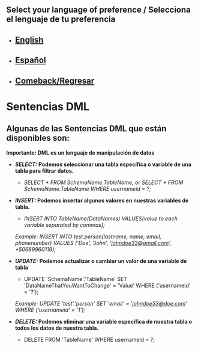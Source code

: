 ## Select your language of preference / Selecciona el lenguaje de tu preferencia

- ## [English](https://github.com/Jbarseg/Learning-Java-JDBC-and-MySQL/blob/master/index/english/README-DML-SENTENCES.en.md)

- ## [Español](https://github.com/Jbarseg/Learning-Java-JDBC-and-MySQL/blob/master/index/espa%C3%B1ol/README-DML-SENTENCES.es.md)

- ## [Comeback/Regresar](https://github.com/Jbarseg/Learning-Java-JDBC-and-MySQL)

# Sentencias DML

## Algunas de las Sentencias DML que están disponibles son:

**Importante: DML es un lenguaje de manipulación de datos**

- **_SELECT:_** **Podemos seleccionar una tabla específica o variable de una tabla para filtrar datos.**

  - *SELECT * FROM SchemaName.TableName; or SELECT * FROM SchemaName.TableName WHERE usernameid = ?;*

- **_INSERT:_** **Podemos insertar algunos valores en nuestras variables de tabla.**

  - *INSERT INTO TableName(DataNames) VALUES(value to each variable separated by commas);*

  *Example: INSERT INTO test.person(lastname, name, email, phonenumber) VALUES ('Doe', 'John', 'johndoe33@gmail.com', +50689960119);*

- **_UPDATE:_** **Podemos actualizar o cambiar un valor de una variable de tabla**

  - UPDATE 'SchemaName'.'TableName' SET 'DataNameThatYouWantToChange' = 'Value' WHERE ('usernameid' = '?');

  *Example: UPDATE 'test'.'person' SET 'email' = 'johndoe33@doe.com' WHERE ('usernameid' = '1');*

- **_DELETE:_** **Podemos eliminar una variable específica de nuestra tabla o todos los datos de nuestra tabla.**

  - DELETE FROM 'TableName' WHERE usernameid = ?;